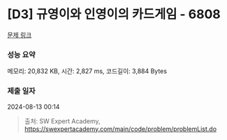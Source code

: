 # [D3] 규영이와 인영이의 카드게임 - 6808 

[문제 링크](https://swexpertacademy.com/main/code/problem/problemDetail.do?contestProbId=AWgv9va6HnkDFAW0) 

### 성능 요약

메모리: 20,832 KB, 시간: 2,827 ms, 코드길이: 3,884 Bytes

### 제출 일자

2024-08-13 00:14



> 출처: SW Expert Academy, https://swexpertacademy.com/main/code/problem/problemList.do